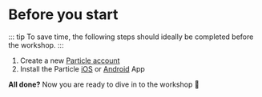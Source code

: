 # Before you start

::: tip
To save time, the following steps should ideally be completed before the workshop.
:::

1.  Create a new [Particle account](https://login.particle.io/signup)
2.  Install the Particle [iOS](https://itunes.apple.com/us/app/particle-build-photon-electron/id991459054?ls=1&mt=8) or [Android](https://play.google.com/store/apps/details?id=io.particle.android.app) App

**All done?** Now you are ready to dive in to the workshop :rocket: